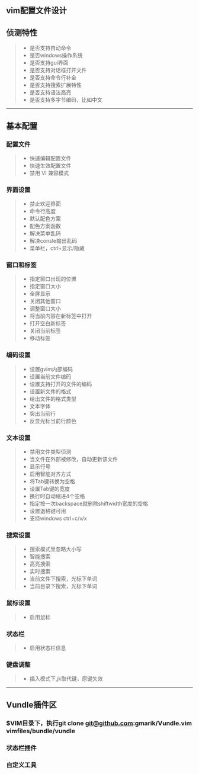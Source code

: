 vim配置文件设计
------
## 侦测特性
> * 是否支持自动命令
> * 是否windows操作系统
> * 是否支持gui界面
> * 是否支持对话框打开文件
> * 是否支持命令行补全
> * 是否支持搜索扩展特性
> * 是否支持语法高亮
> * 是否支持多字节编码，比如中文
------
## 基本配置
### 配置文件
> * 快速编辑配置文件
> * 快速生效配置文件
> * 禁用 VI 兼容模式
### 界面设置
> * 禁止欢迎界面
> * 命令行高度
> * 默认配色方案
> * 配色方案函数
> * 解决菜单乱码
> * 解决consle输出乱码
> * 菜单栏，ctrl+<F11>显示/隐藏
### 窗口和标签
> * 指定窗口出现的位置
> * 指定窗口大小
> * 全屏显示
> * 关闭其他窗口
> * 调整窗口大小
> * 将当前内容在新标签中打开
> * 打开空白新标签
> * 关闭当前标签
> * 移动标签
### 编码设置
> * 设置gvim内部编码
> * 设置当前文件编码
> * 设置支持打开的文件的编码
> * 设置新文件的<EOL>格式
> * 给出文件的<EOL>格式类型
> * 文本字体
> * 突出当前行
> * 反显光标当前行颜色
### 文本设置
> * 禁用文件类型侦测
> * 当文件在外部被修改，自动更新该文件
> * 显示行号
> * 启用智能对齐方式
> * 将Tab键转换为空格
> * 设置Tab键的宽度
> * 换行时自动缩进4个空格
> * 指定按一次backspace就删除shiftwidth宽度的空格
> * 设置退格键可用
> * 支持windows ctrl+c/v/x
### 搜索设置
> * 搜索模式里忽略大小写
> * 智能搜索
> * 高亮搜索
> * 实时搜索
> * 当前文件下搜索，光标下单词
> * 当前目录下搜索，光标下单词
### 鼠标设置
> * 启用鼠标
### 状态栏
> * 启用状态栏信息
### 键盘调整
> * 插入模式下,jk取代<Esc>键，原键失效
------
## Vundle插件区
### $VIM目录下，执行git clone git@github.com:gmarik/Vundle.vim vimfiles/bundle/vundle
### 状态栏插件
### 自定义工具
